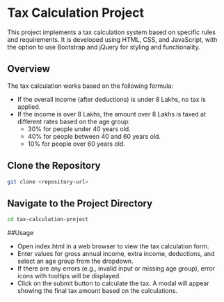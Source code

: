 # Tax Calculation Project

This project implements a tax calculation system based on specific rules and requirements. It is developed using HTML, CSS, and JavaScript, with the option to use Bootstrap and jQuery for styling and functionality.

## Overview

The tax calculation works based on the following formula:

- If the overall income (after deductions) is under 8 Lakhs, no tax is applied.
- If the income is over 8 Lakhs, the amount over 8 Lakhs is taxed at different rates based on the age group:
  - 30% for people under 40 years old.
  - 40% for people between 40 and 60 years old.
  - 10% for people over 60 years old.

## Clone the Repository

```bash
git clone <repository-url>
```



## Navigate to the Project Directory

```bash
cd tax-calculation-project
```

##Usage

- Open index.html in a web browser to view the tax calculation form.
- Enter values for gross annual income, extra income, deductions, and select an age group from the dropdown.
- If there are any errors (e.g., invalid input or missing age group), error icons with tooltips will be displayed.
- Click on the submit button to calculate the tax. A modal will appear showing the final tax amount based on the calculations.





